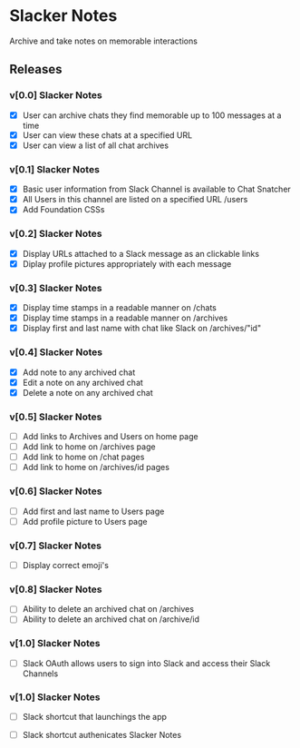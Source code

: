 # Slacker Notes

Archive and take notes on memorable interactions


## Releases

### v[0.0] Slacker Notes

- [x] User can archive chats they find memorable up to 100 messages at a time
- [x] User can view these chats at a specified URL
- [x] User can view a list of all chat archives

### v[0.1] Slacker Notes

- [X] Basic user information from Slack Channel is available to Chat Snatcher
- [X] All Users in this channel are listed on a specified URL /users
- [X] Add Foundation CSSs

### v[0.2] Slacker Notes

- [X] Display URLs attached to a Slack message as an clickable links
- [X] Diplay profile pictures appropriately with each message

### v[0.3] Slacker Notes

- [X] Display time stamps in a readable manner on /chats
- [X] Display time stamps in a readable manner on /archives
- [X] Display first and last name with chat like Slack on /archives/"id"

### v[0.4] Slacker Notes

- [X] Add note to any archived chat
- [X] Edit a note on any archived chat
- [X] Delete a note on any archived chat

### v[0.5] Slacker Notes

- [ ] Add links to Archives and Users on home page
- [ ] Add link to home on /archives page
- [ ] Add link to home on /chat pages
- [ ] Add link to home on /archives/id pages

### v[0.6] Slacker Notes

- [ ] Add first and last name to Users page
- [ ] Add profile picture to Users page

### v[0.7] Slacker Notes

- [ ] Display correct emoji's

### v[0.8] Slacker Notes

- [ ] Ability to delete an archived chat on /archives
- [ ] Ability to delete an archived chat on /archive/id

### v[1.0] Slacker Notes

- [ ] Slack OAuth allows users to sign into Slack and access their Slack Channels

### v[1.0] Slacker Notes

- [ ] Slack shortcut that launchings the app
- [ ] Slack shortcut authenicates Slacker Notes


